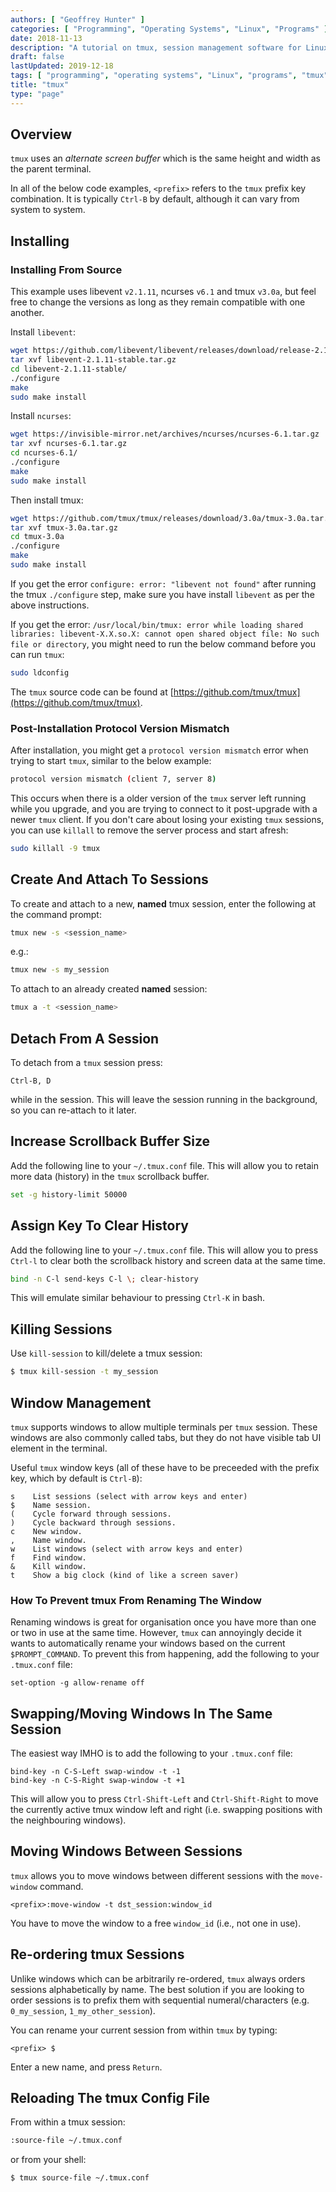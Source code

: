 ```yaml
---
authors: [ "Geoffrey Hunter" ]
categories: [ "Programming", "Operating Systems", "Linux", "Programs" ]
date: 2018-11-13
description: "A tutorial on tmux, session management software for Linux."
draft: false
lastUpdated: 2019-12-18
tags: [ "programming", "operating systems", "Linux", "programs", "tmux", "sessions", "detach", "windows", "panes", "scrollback", "buffers", "history", "installation", "install", "libevent", "ncurses" ]
title: "tmux"
type: "page"
---
```


## Overview

`tmux` uses an _alternate screen buffer_ which is the same height and width as the parent terminal.

In all of the below code examples, `<prefix>` refers to the `tmux` prefix key combination. It is typically `Ctrl-B` by default, although it can vary from system to system.

## Installing

### Installing From Source

This example uses libevent `v2.1.11`, ncurses `v6.1` and tmux `v3.0a`, but feel free to change the versions as long as they remain compatible with one another.

Install `libevent`:

```bash
wget https://github.com/libevent/libevent/releases/download/release-2.1.11-stable/libevent-2.1.11-stable.tar.gz
tar xvf libevent-2.1.11-stable.tar.gz
cd libevent-2.1.11-stable/
./configure
make
sudo make install
```

Install `ncurses`:

```bash
wget https://invisible-mirror.net/archives/ncurses/ncurses-6.1.tar.gz
tar xvf ncurses-6.1.tar.gz
cd ncurses-6.1/
./configure
make
sudo make install
```

Then install tmux:

```bash
wget https://github.com/tmux/tmux/releases/download/3.0a/tmux-3.0a.tar.gz
tar xvf tmux-3.0a.tar.gz
cd tmux-3.0a
./configure
make
sudo make install
```

If you get the error `configure: error: "libevent not found"` after running the tmux `./configure` step, make sure you have install `libevent` as per the above instructions.

If you get the error: `/usr/local/bin/tmux: error while loading shared libraries: libevent-X.X.so.X: cannot open shared object file: No such file or directory`, you might need to run the below command before you can run `tmux`:

```bash
sudo ldconfig
```

The `tmux` source code can be found at [https://github.com/tmux/tmux](https://github.com/tmux/tmux).

### Post-Installation Protocol Version Mismatch

After installation, you might get a `protocol version mismatch` error when trying to start `tmux`, similar to the below example:

```bash
protocol version mismatch (client 7, server 8)
```

This occurs when there is a older version of the `tmux` server left running while you upgrade, and you are trying to connect to it post-upgrade with a newer `tmux` client. If you don't care about losing your existing `tmux` sessions, you can use `killall` to remove the server process and start afresh:

```bash
sudo killall -9 tmux
```

## Create And Attach To Sessions

To create and attach to a new, **named** tmux session, enter the following at the command prompt:

```sh
tmux new -s <session_name>
```

e.g.:
```sh
tmux new -s my_session
```

To attach to an already created **named** session:

```sh
tmux a -t <session_name>
```

## Detach From A Session

To detach from a `tmux` session press:

```
Ctrl-B, D
```

while in the session. This will leave the session running in the background, so you can re-attach to it later.

## Increase Scrollback Buffer Size

Add the following line to your `~/.tmux.conf` file. This will allow you to retain more data (history) in the `tmux` scrollback buffer.

```sh
set -g history-limit 50000
```

## Assign Key To Clear History

Add the following line to your `~/.tmux.conf` file. This will allow you to press `Ctrl-l` to clear both the scrollback history and screen data at the same time.

```sh
bind -n C-l send-keys C-l \; clear-history
```

This will emulate similar behaviour to pressing `Ctrl-K` in bash.

## Killing Sessions

Use `kill-session` to kill/delete a tmux session:

```sh
$ tmux kill-session -t my_session
```

## Window Management

`tmux` supports windows to allow multiple terminals per `tmux` session. These windows are also commonly called tabs, but they do not have visible tab UI element in the terminal.

Useful `tmux` window keys (all of these have to be preceeded with the prefix key, which by default is `Ctrl-B`):

```text
s    List sessions (select with arrow keys and enter)
$    Name session.
(    Cycle forward through sessions.
)    Cycle backward through sessions.
c    New window.
,    Name window.
w    List windows (select with arrow keys and enter)
f    Find window.
&    Kill window.
t    Show a big clock (kind of like a screen saver)
```

### How To Prevent tmux From Renaming The Window

Renaming windows is great for organisation once you have more than one or two in use at the same time. However, `tmux` can annoyingly decide it wants to automatically rename your windows based on the current `$PROMPT_COMMAND`. To prevent this from happening, add the following to your `.tmux.conf` file:

```text
set-option -g allow-rename off
```

## Swapping/Moving Windows In The Same Session

The easiest way IMHO is to add the following to your `.tmux.conf` file:

```text
bind-key -n C-S-Left swap-window -t -1
bind-key -n C-S-Right swap-window -t +1
```

This will allow you to press `Ctrl-Shift-Left` and `Ctrl-Shift-Right` to move the currently active tmux window left and right (i.e. swapping positions with the neighbouring windows).

## Moving Windows Between Sessions

`tmux` allows you to move windows between different sessions with the `move-window` command.

```text
<prefix>:move-window -t dst_session:window_id
```

You have to move the window to a free `window_id` (i.e., not one in use).

## Re-ordering tmux Sessions

Unlike windows which can be arbitrarily re-ordered, `tmux` always orders sessions alphabetically by name. The best solution if you are looking to order sessions is to prefix them with sequential numeral/characters (e.g. `0_my_session`, `1_my_other_session`).

You can rename your current session from within `tmux` by typing:

```text
<prefix> $
```

Enter a new name, and press `Return`.

## Reloading The tmux Config File

From within a tmux session:

```sh
:source-file ~/.tmux.conf
```

or from your shell:

```sh
$ tmux source-file ~/.tmux.conf
```